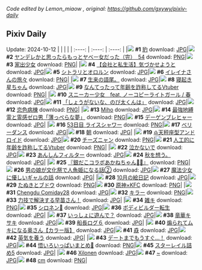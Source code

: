 *Code edited by Lemon_miaow , original: https://github.com/gxywy/pixiv-daily*
## Pixiv Daily 
Update: 2024-10-12
|      |      |      |
| :----: | :----: | :----: |
|![](https://pximg.lemonmiaow.xyz/c/240x480/img-master/img/2024/10/10/00/00/26/123186495_p0_master1200.jpg) **#1** [豹](https://www.pixiv.net/artworks/123186495) download: [JPG](https://pximg.lemonmiaow.xyz/img-original/img/2024/10/10/00/00/26/123186495_p0.jpg)|![](https://pximg.lemonmiaow.xyz/c/240x480/img-master/img/2024/10/10/00/02/11/123186755_p0_master1200.jpg) **#2** [ヤンデレかと思ったらもっとヤベー女だった（完）　54](https://www.pixiv.net/artworks/123186755) download: [PNG](https://pximg.lemonmiaow.xyz/img-original/img/2024/10/10/00/02/11/123186755_p0.png)|![](https://pximg.lemonmiaow.xyz/c/240x480/img-master/img/2024/10/11/00/00/17/123214280_p0_master1200.jpg) **#3** [家出少女](https://www.pixiv.net/artworks/123214280) download: [PNG](https://pximg.lemonmiaow.xyz/img-original/img/2024/10/11/00/00/17/123214280_p0.png)|
|![](https://pximg.lemonmiaow.xyz/c/240x480/img-master/img/2024/10/11/12/00/12/123225069_p0_master1200.jpg) **#4** [【会社と私生活】気づかせようと](https://www.pixiv.net/artworks/123225069) download: [JPG](https://pximg.lemonmiaow.xyz/img-original/img/2024/10/11/12/00/12/123225069_p0.jpg)|![](https://pximg.lemonmiaow.xyz/c/240x480/img-master/img/2024/10/11/00/34/43/123215708_p0_master1200.jpg) **#5** [シトラリとオロルン](https://www.pixiv.net/artworks/123215708) download: [JPG](https://pximg.lemonmiaow.xyz/img-original/img/2024/10/11/00/34/43/123215708_p0.jpg)|![](https://pximg.lemonmiaow.xyz/c/240x480/img-master/img/2024/10/10/00/02/23/123186770_p0_master1200.jpg) **#6** [イレイナさんの旅々](https://www.pixiv.net/artworks/123186770) download: [PNG](https://pximg.lemonmiaow.xyz/img-original/img/2024/10/10/00/02/23/123186770_p0.png)|
|![](https://pximg.lemonmiaow.xyz/c/240x480/img-master/img/2024/10/10/20/57/40/123207821_p0_master1200.jpg) **#7** [生来の語尾。](https://www.pixiv.net/artworks/123207821) download: [JPG](https://pximg.lemonmiaow.xyz/img-original/img/2024/10/10/20/57/40/123207821_p0.jpg)|![](https://pximg.lemonmiaow.xyz/c/240x480/img-master/img/2024/10/10/00/00/39/123186561_p0_master1200.jpg) **#8** [寝起き星ちゃん](https://www.pixiv.net/artworks/123186561) download: [JPG](https://pximg.lemonmiaow.xyz/img-original/img/2024/10/10/00/00/39/123186561_p0.jpg)|![](https://pximg.lemonmiaow.xyz/c/240x480/img-master/img/2024/10/10/20/00/11/123206156_p0_master1200.jpg) **#9** [なんてったって年齢を詐称してるVtuber](https://www.pixiv.net/artworks/123206156) download: [PNG](https://pximg.lemonmiaow.xyz/img-original/img/2024/10/10/20/00/11/123206156_p0.png)|
|![](https://pximg.lemonmiaow.xyz/c/240x480/img-master/img/2024/10/10/18/38/06/123203980_p0_master1200.jpg) **#10** [スニーカー少女　feat, ノーコピーライトガール / 春](https://www.pixiv.net/artworks/123203980) download: [JPG](https://pximg.lemonmiaow.xyz/img-original/img/2024/10/10/18/38/06/123203980_p0.jpg)|![](https://pximg.lemonmiaow.xyz/c/240x480/img-master/img/2024/10/11/17/50/41/123230596_p0_master1200.jpg) **#11** [「しょうがないな、のび太くんは」](https://www.pixiv.net/artworks/123230596) download: [JPG](https://pximg.lemonmiaow.xyz/img-original/img/2024/10/11/17/50/41/123230596_p0.jpg)|![](https://pximg.lemonmiaow.xyz/c/240x480/img-master/img/2024/10/10/01/14/57/123188913_p0_master1200.jpg) **#12** [恋色病棟](https://www.pixiv.net/artworks/123188913) download: [PNG](https://pximg.lemonmiaow.xyz/img-original/img/2024/10/10/01/14/57/123188913_p0.png)|
|![](https://pximg.lemonmiaow.xyz/c/240x480/img-master/img/2024/10/11/00/00/19/123214292_p0_master1200.jpg) **#13** [Miho](https://www.pixiv.net/artworks/123214292) download: [JPG](https://pximg.lemonmiaow.xyz/img-original/img/2024/10/11/00/00/19/123214292_p0.jpg)|![](https://pximg.lemonmiaow.xyz/c/240x480/img-master/img/2024/10/10/12/29/25/123197639_p0_master1200.jpg) **#14** [最強地縛霊と霊感ゼロ男「薄っぺらな夢」](https://www.pixiv.net/artworks/123197639) download: [PNG](https://pximg.lemonmiaow.xyz/img-original/img/2024/10/10/12/29/25/123197639_p0.png)|![](https://pximg.lemonmiaow.xyz/c/240x480/img-master/img/2024/10/11/12/19/15/123225406_p0_master1200.jpg) **#15** [デーゲンブレヒャー](https://www.pixiv.net/artworks/123225406) download: [JPG](https://pximg.lemonmiaow.xyz/img-original/img/2024/10/11/12/19/15/123225406_p0.jpg)|
|![](https://pximg.lemonmiaow.xyz/c/240x480/img-master/img/2024/10/10/17/39/15/123202433_p0_master1200.jpg) **#16** [53日目 ライスシャワー](https://www.pixiv.net/artworks/123202433) download: [PNG](https://pximg.lemonmiaow.xyz/img-original/img/2024/10/10/17/39/15/123202433_p0.png)|![](https://pximg.lemonmiaow.xyz/c/240x480/img-master/img/2024/10/11/04/42/34/123219779_p0_master1200.jpg) **#17** [ベリーダンス](https://www.pixiv.net/artworks/123219779) download: [JPG](https://pximg.lemonmiaow.xyz/img-original/img/2024/10/11/04/42/34/123219779_p0.jpg)|![](https://pximg.lemonmiaow.xyz/c/240x480/img-master/img/2024/10/11/00/00/17/123214277_p0_master1200.jpg) **#18** [朝](https://www.pixiv.net/artworks/123214277) download: [JPG](https://pximg.lemonmiaow.xyz/img-original/img/2024/10/11/00/00/17/123214277_p0.jpg)|
|![](https://pximg.lemonmiaow.xyz/c/240x480/img-master/img/2024/10/11/00/00/21/123214305_p0_master1200.jpg) **#19** [♎天秤座型アンドロイド](https://www.pixiv.net/artworks/123214305) download: [JPG](https://pximg.lemonmiaow.xyz/img-original/img/2024/10/11/00/00/21/123214305_p0.jpg)|![](https://pximg.lemonmiaow.xyz/c/240x480/img-master/img/2024/10/11/20/30/02/123234999_p0_master1200.jpg) **#20** [チーズニャン](https://www.pixiv.net/artworks/123234999) download: [PNG](https://pximg.lemonmiaow.xyz/img-original/img/2024/10/11/20/30/02/123234999_p0.png)|![](https://pximg.lemonmiaow.xyz/c/240x480/img-master/img/2024/10/11/21/09/35/123236327_p0_master1200.jpg) **#21** [人工的に年齢を詐称してるVtuber](https://www.pixiv.net/artworks/123236327) download: [PNG](https://pximg.lemonmiaow.xyz/img-original/img/2024/10/11/21/09/35/123236327_p0.png)|
|![](https://pximg.lemonmiaow.xyz/c/240x480/img-master/img/2024/10/10/01/05/38/123188721_p0_master1200.jpg) **#22** [泣かないで](https://www.pixiv.net/artworks/123188721) download: [JPG](https://pximg.lemonmiaow.xyz/img-original/img/2024/10/10/01/05/38/123188721_p0.jpg)|![](https://pximg.lemonmiaow.xyz/c/240x480/img-master/img/2024/10/11/21/03/35/123236144_p0_master1200.jpg) **#23** [あんしんフィルター](https://www.pixiv.net/artworks/123236144) download: [JPG](https://pximg.lemonmiaow.xyz/img-original/img/2024/10/11/21/03/35/123236144_p0.jpg)|![](https://pximg.lemonmiaow.xyz/c/240x480/img-master/img/2024/10/11/18/38/36/123231958_p0_master1200.jpg) **#24** [秋を想う。](https://www.pixiv.net/artworks/123231958) download: [JPG](https://pximg.lemonmiaow.xyz/img-original/img/2024/10/11/18/38/36/123231958_p0.jpg)|
|![](https://pximg.lemonmiaow.xyz/c/240x480/img-master/img/2024/10/11/14/05/37/123226994_p0_master1200.jpg) **#25** [『銀だこコラボあかねちゃん🐙🍹』](https://www.pixiv.net/artworks/123226994) download: [PNG](https://pximg.lemonmiaow.xyz/img-original/img/2024/10/11/14/05/37/123226994_p0.png)|![](https://pximg.lemonmiaow.xyz/c/240x480/img-master/img/2024/10/11/12/15/03/123225339_p0_master1200.jpg) **#26** [男の娘が文化祭で人魚姫になる話②](https://www.pixiv.net/artworks/123225339) download: [JPG](https://pximg.lemonmiaow.xyz/img-original/img/2024/10/11/12/15/03/123225339_p0.jpg)|![](https://pximg.lemonmiaow.xyz/c/240x480/img-master/img/2024/10/11/21/15/28/123231039_p0_master1200.jpg) **#27** [魔法少女に優しいギャルの話](https://www.pixiv.net/artworks/123231039) download: [JPG](https://pximg.lemonmiaow.xyz/img-original/img/2024/10/11/21/15/28/123231039_p0.jpg)|
|![](https://pximg.lemonmiaow.xyz/c/240x480/img-master/img/2024/10/11/00/19/55/123215245_p0_master1200.jpg) **#28** [10月の絵日記](https://www.pixiv.net/artworks/123215245) download: [JPG](https://pximg.lemonmiaow.xyz/img-original/img/2024/10/11/00/19/55/123215245_p0.jpg)|![](https://pximg.lemonmiaow.xyz/c/240x480/img-master/img/2024/10/11/12/07/35/123225240_p0_master1200.jpg) **#29** [たぬきとブドウ](https://www.pixiv.net/artworks/123225240) download: [PNG](https://pximg.lemonmiaow.xyz/img-original/img/2024/10/11/12/07/35/123225240_p0.png)|![](https://pximg.lemonmiaow.xyz/c/240x480/img-master/img/2024/10/10/21/30/18/123208974_p0_master1200.jpg) **#30** [原神×KFC](https://www.pixiv.net/artworks/123208974) download: [PNG](https://pximg.lemonmiaow.xyz/img-original/img/2024/10/10/21/30/18/123208974_p0.png)|
|![](https://pximg.lemonmiaow.xyz/c/240x480/img-master/img/2024/10/10/00/15/07/123187276_p0_master1200.jpg) **#31** [Chengdu Comiday28](https://www.pixiv.net/artworks/123187276) download: [JPG](https://pximg.lemonmiaow.xyz/img-original/img/2024/10/10/00/15/07/123187276_p0.jpg)|![](https://pximg.lemonmiaow.xyz/c/240x480/img-master/img/2024/10/10/13/36/44/123198620_p0_master1200.jpg) **#32** [キラー](https://www.pixiv.net/artworks/123198620) download: [PNG](https://pximg.lemonmiaow.xyz/img-original/img/2024/10/10/13/36/44/123198620_p0.png)|![](https://pximg.lemonmiaow.xyz/c/240x480/img-master/img/2024/10/10/00/00/02/123186351_p0_master1200.jpg) **#33** [力技で解決する早苗さん！](https://www.pixiv.net/artworks/123186351) download: [JPG](https://pximg.lemonmiaow.xyz/img-original/img/2024/10/10/00/00/02/123186351_p0.jpg)|
|![](https://pximg.lemonmiaow.xyz/c/240x480/img-master/img/2024/10/10/19/13/39/123204939_p0_master1200.jpg) **#34** [雑キ](https://www.pixiv.net/artworks/123204939) download: [PNG](https://pximg.lemonmiaow.xyz/img-original/img/2024/10/10/19/13/39/123204939_p0.png)|![](https://pximg.lemonmiaow.xyz/c/240x480/img-master/img/2024/10/10/01/04/00/123188680_p0_master1200.jpg) **#35** [シロネン🎨](https://www.pixiv.net/artworks/123188680) download: [JPG](https://pximg.lemonmiaow.xyz/img-original/img/2024/10/10/01/04/00/123188680_p0.jpg)|![](https://pximg.lemonmiaow.xyz/c/240x480/img-master/img/2024/10/11/09/26/16/123223015_p0_master1200.jpg) **#36** [ボディビルダー転生](https://www.pixiv.net/artworks/123223015) download: [JPG](https://pximg.lemonmiaow.xyz/img-original/img/2024/10/11/09/26/16/123223015_p0.jpg)|
|![](https://pximg.lemonmiaow.xyz/c/240x480/img-master/img/2024/10/10/21/16/31/123208550_p0_master1200.jpg) **#37** [いっしょに遊んで？](https://www.pixiv.net/artworks/123208550) download: [JPG](https://pximg.lemonmiaow.xyz/img-original/img/2024/10/10/21/16/31/123208550_p0.jpg)|![](https://pximg.lemonmiaow.xyz/c/240x480/img-master/img/2024/10/10/21/19/13/123208630_p0_master1200.jpg) **#38** [竜華キサキ](https://www.pixiv.net/artworks/123208630) download: [JPG](https://pximg.lemonmiaow.xyz/img-original/img/2024/10/10/21/19/13/123208630_p0.jpg)|![](https://pximg.lemonmiaow.xyz/c/240x480/img-master/img/2024/10/11/00/28/46/123215511_p0_master1200.jpg) **#39** [船長ログ６](https://www.pixiv.net/artworks/123215511) download: [JPG](https://pximg.lemonmiaow.xyz/img-original/img/2024/10/11/00/28/46/123215511_p0.jpg)|
|![](https://pximg.lemonmiaow.xyz/c/240x480/img-master/img/2024/10/10/00/00/45/123186583_p0_master1200.jpg) **#40** [煽られてムキになる奥さん【カラー版】](https://www.pixiv.net/artworks/123186583) download: [JPG](https://pximg.lemonmiaow.xyz/img-original/img/2024/10/10/00/00/45/123186583_p0.jpg)|![](https://pximg.lemonmiaow.xyz/c/240x480/img-master/img/2024/10/11/07/11/34/123221454_p0_master1200.jpg) **#41** [猋](https://www.pixiv.net/artworks/123221454) download: [JPG](https://pximg.lemonmiaow.xyz/img-original/img/2024/10/11/07/11/34/123221454_p0.jpg)|![](https://pximg.lemonmiaow.xyz/c/240x480/img-master/img/2024/10/10/00/00/24/123186477_p0_master1200.jpg) **#42** [英気を養う](https://www.pixiv.net/artworks/123186477) download: [JPG](https://pximg.lemonmiaow.xyz/img-original/img/2024/10/10/00/00/24/123186477_p0.jpg)|
|![](https://pximg.lemonmiaow.xyz/c/240x480/img-master/img/2024/10/10/11/20/29/123196543_p0_master1200.jpg) **#43** [デートまでもうすぐ…！](https://www.pixiv.net/artworks/123196543) download: [JPG](https://pximg.lemonmiaow.xyz/img-original/img/2024/10/10/11/20/29/123196543_p0.jpg)|![](https://pximg.lemonmiaow.xyz/c/240x480/img-master/img/2024/10/10/00/02/23/123186772_p0_master1200.jpg) **#44** [悟いろいっぱいまとめ💜](https://www.pixiv.net/artworks/123186772) download: [PNG](https://pximg.lemonmiaow.xyz/img-original/img/2024/10/10/00/02/23/123186772_p0.png)|![](https://pximg.lemonmiaow.xyz/c/240x480/img-master/img/2024/10/11/18/59/17/123232427_p0_master1200.jpg) **#45** [スターレイル詰め5](https://www.pixiv.net/artworks/123232427) download: [JPG](https://pximg.lemonmiaow.xyz/img-original/img/2024/10/11/18/59/17/123232427_p0.jpg)|
|![](https://pximg.lemonmiaow.xyz/c/240x480/img-master/img/2024/10/10/01/28/39/123189206_p0_master1200.jpg) **#46** [Xilonen](https://www.pixiv.net/artworks/123189206) download: [JPG](https://pximg.lemonmiaow.xyz/img-original/img/2024/10/10/01/28/39/123189206_p0.jpg)|![](https://pximg.lemonmiaow.xyz/c/240x480/img-master/img/2024/10/11/00/00/08/123214221_p0_master1200.jpg) **#47** [~](https://www.pixiv.net/artworks/123214221) download: [JPG](https://pximg.lemonmiaow.xyz/img-original/img/2024/10/11/00/00/08/123214221_p0.jpg)|![](https://pximg.lemonmiaow.xyz/c/240x480/img-master/img/2024/10/10/20/31/49/123207116_p0_master1200.jpg) **#48** [cm](https://www.pixiv.net/artworks/123207116) download: [PNG](https://pximg.lemonmiaow.xyz/img-original/img/2024/10/10/20/31/49/123207116_p0.png)|
